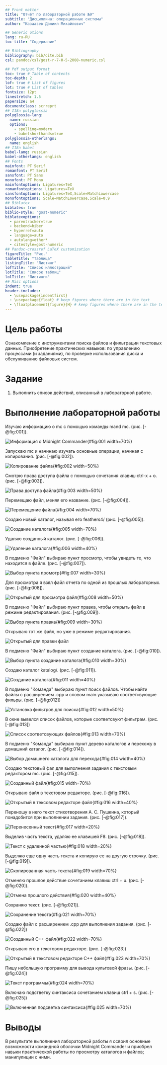 ```yaml
---
## Front matter
title: "Отчёт по лабораторной работе №9"
subtitle: "Дисциплина: операционные системы"
author: "Казаазев Даниил Михайлович"

## Generic otions
lang: ru-RU
toc-title: "Содержание"

## Bibliography
bibliography: bib/cite.bib
csl: pandoc/csl/gost-r-7-0-5-2008-numeric.csl

## Pdf output format
toc: true # Table of contents
toc-depth: 2
lof: true # List of figures
lot: true # List of tables
fontsize: 12pt
linestretch: 1.5
papersize: a4
documentclass: scrreprt
## I18n polyglossia
polyglossia-lang:
  name: russian
  options:
	- spelling=modern
	- babelshorthands=true
polyglossia-otherlangs:
  name: english
## I18n babel
babel-lang: russian
babel-otherlangs: english
## Fonts
mainfont: PT Serif
romanfont: PT Serif
sansfont: PT Sans
monofont: PT Mono
mainfontoptions: Ligatures=TeX
romanfontoptions: Ligatures=TeX
sansfontoptions: Ligatures=TeX,Scale=MatchLowercase
monofontoptions: Scale=MatchLowercase,Scale=0.9
## Biblatex
biblatex: true
biblio-style: "gost-numeric"
biblatexoptions:
  - parentracker=true
  - backend=biber
  - hyperref=auto
  - language=auto
  - autolang=other*
  - citestyle=gost-numeric
## Pandoc-crossref LaTeX customization
figureTitle: "Рис."
tableTitle: "Таблица"
listingTitle: "Листинг"
lofTitle: "Список иллюстраций"
lotTitle: "Список таблиц"
lolTitle: "Листинги"
## Misc options
indent: true
header-includes:
  - \usepackage{indentfirst}
  - \usepackage{float} # keep figures where there are in the text
  - \floatplacement{figure}{H} # keep figures where there are in the text
---
```


# Цель работы

Ознакомление с инструментами поиска файлов и фильтрации текстовых данных.
Приобретение практических навыков: по управлению процессами (и заданиями), по
проверке использования диска и обслуживанию файловых систем.

# Задание

1. Выполнить список действий, описанный в лабораторной работе.

# Выполнение лабораторной работы

Изучаю информацию о mc с помощью команды mand mc. (рис. [-@fig:001]).

![Информация о Midnight Commander](image/1.png){#fig:001 width=70%}

Запускаю mc и начинаю изучать основные операции, начиная с копирования. (рис. [-@fig:002]).

![Копирование файла](image/2.png){#fig:002 width=50%}

Смотрю права доступа файла с помощью сочетания клавиш ctrl-x + o. (рис. [-@fig:003]).

![Права доступа файла](image/3.png){#fig:003 width=50%}

Перемещаю файл, меняя его название. (рис. [-@fig:004]).

![Перемещение файла](image/4.png){#fig:004 width=70%}

Создаю новый каталог, называя его feathers4/ (рис. [-@fig:005]).

![Создание каталога](image/5.png){#fig:005 width=70%}

Удаляю созданный каталог. (рис. [-@fig:006]).

![Удаление каталога](image/6.png){#fig:006 width=40%}

В подменю "Файл" выбираю пункт просмотр, чтобы увидеть то, что находится в файле. (рис. [-@fig:007]).

![Выбор пункта промотр](image/7.png){#fig:007 width=30%}

Для просмотра я взял файл отчета по одной из прошлых лабораторных. (рис. [-@fig:008]).

![Открытый для просмотра файл](image/8.png){#fig:008 width=50%}

В подменю "Файл" выбираю пункт правка, чтобы открыть файл в режиме редактирования. (рис. [-@fig:009]).

![Выбор пункта правка](image/9.png){#fig:009 width=30%}

Открываю тот же файл, но уже в режиме редактирования.

![Открытый для правки файл](image/8.png)

В подменю "Файл" выбираю пункт создание каталога. (рис. [-@fig:010]).

![Выбор пункта создание каталога](image/10.png){#fig:010 width=30%}

Создаю каталог katalog/. (рис. [-@fig:011]).

![Создание каталога](image/11.png){#fig:011 width=40%}

В подменю "Команда" выбираю пункт поиск файлов. Чтобы найти файлы с расширением .cpp и словом main указываю соответсвующие фильры. (рис. [-@fig:012])

![Установка фильтров для поиска](image/12.png){#fig:012 width=50%}

В окне вывелся список файлов, которые соответсвуют фильтрам. (рис. [-@fig:013])

![Список соответсвующих файлов](image/13.png){#fig:013 width=70%}

В подменю "Команда" выбираю пункт дерево каталогов и перехожу в домашний каталог. (рис. [-@fig:014]).

![Выбор домашнего каталога для перехода](image/14.png){#fig:014 width=40%}

Создаю текстовый фал для выполнения задания с текстовым редактором mc. (рис. [-@fig:015]).

![Созданный файл](image/15.png){#fig:015 width=70%}

Открываю файл в текстовом редакторе. (рис. [-@fig:016]).

![Открытый в тексовом редакторе файл](image/16.png){#fig:016 width=40%}

Переношу в него текст стихотворения А. С. Пушкина, который понадобится при выполнении задания. (рис. [-@fig:017]).

![Перенесенный текст](image/17.png){#fig:017 width=20%}

Выделив часть текста, удаляю ее клавишей F8. (рис. [-@fig:018]).

![Текст с удаленной частью](image/18.png){#fig:018 width=20%}

Выделяю еще одну часть текста и копирую ее на другую строчку. (рис. [-@fig:019]).

![Скопированная часть текста](image/19.png){#fig:019 width=70%}

Отменяю прошлое действие сочетанием клавиш ctrl + u. (рис. [-@fig:020]).

![Отмена прошлого действия](image/20.png){#fig:020 width=40%}

Сохраняю текст. (рис. [-@fig:021]).

![Сохранение текста](image/21.png){#fig:021 width=70%}

Создаю файл с расширением .cpp для выполнения задания. (рис. [-@fig:022])

![Созданный С++ файл](image/22.png){#fig:022 width=70%}

Открываю его в текстовом редакторе. (рис. [-@fig:023])

![Открытый в текстовом редакторе С++ файл](image/23.png){#fig:023 width=70%}

Пишу небольшую программу для вывода культовой фразы. (рис. [-@fig:024])

![Текст программы](image/24.png){#fig:024 width=70%}

Включаю подстветку синтаксиса сочетанием клавиш ctrl + s. (рис. [-@fig:025])

![Включенная подсветка синтаксиса](image/25.png){#fig:025 width=70%}

# Выводы

В результате выполнения лабораторной работы я освоил основные возможности командной оболочки Midnight Commander и приобрел навыки практической работы по просмотру каталогов и файлов; манипулиции с ними.
